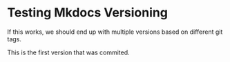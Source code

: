 # Testing Mkdocs Versioning

If this works, we should end up with multiple versions based on different git tags.

This is the first version that was commited.